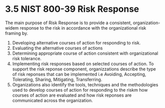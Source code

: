 # 3.5 NIST 800-39 Risk Response

The main purpose of Risk Response is to provide a consistent, organization-widem response to the risk in accordance with the organizational risk framing by.

1. Developing alternative courses of action for responding to risk.
2. Evaluating the alternative courses of actions
3. Determining appropriate course of action consistent with organizational risk tolerance. 
4. Implementing risk responses based on selected courses of action. To support the risk reponse component, organizzations describe the type of risk reponses that can be implemented i.e Avoiding, Accepting, Tolerating, Sharing, Mitigating, Transferring.
5. Organizations also identify the tools, techniques and the methodologies used to develop courses of action for responding to the riskm how courses of action are evaluated and how risk reponses are communicated across the organization.